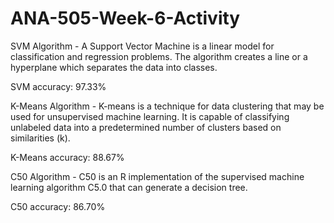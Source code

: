 # ANA-505-Week-6-Activity

SVM Algorithm - A Support Vector Machine is a linear model for classification and regression problems. The algorithm creates a line or a hyperplane which separates the data into classes.

SVM accuracy: 97.33%

K-Means Algorithm - K-means is a technique for data clustering that may be used for unsupervised machine learning. It is capable of classifying unlabeled data into a predetermined number of clusters based on similarities (k).

K-Means accuracy: 88.67%

C50 Algorithm - C50 is an R implementation of the supervised machine learning algorithm C5.0 that can generate a decision tree.

C50 accuracy: 86.70%
